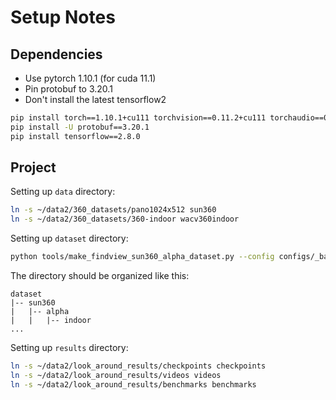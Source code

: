 # Setup Notes

## Dependencies

- Use pytorch 1.10.1 (for cuda 11.1)
- Pin protobuf to 3.20.1
- Don't install the latest tensorflow2


```Bash
pip install torch==1.10.1+cu111 torchvision==0.11.2+cu111 torchaudio==0.10.1 -f https://download.pytorch.org/whl/cu111/torch_stable.html
pip install -U protobuf==3.20.1
pip install tensorflow==2.8.0
```


## Project

Setting up `data` directory:

```Bash
ln -s ~/data2/360_datasets/pano1024x512 sun360
ln -s ~/data2/360_datasets/360-indoor wacv360indoor
```

Setting up `dataset` directory:

```Bash
python tools/make_findview_sun360_alpha_dataset.py --config configs/_base_/datasets/sun360_alpha_indoor.py
```

The directory should be organized like this:

```
dataset
|-- sun360
|   |-- alpha
|   |   |-- indoor
...
```

Setting up `results` directory:

```Bash
ln -s ~/data2/look_around_results/checkpoints checkpoints
ln -s ~/data2/look_around_results/videos videos
ln -s ~/data2/look_around_results/benchmarks benchmarks
```
